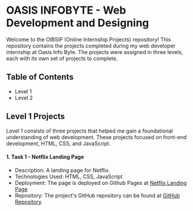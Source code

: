 # OASIS INFOBYTE - Web Development and Designing

Welcome to the OIBSIP (Online Internship Projects) repository! This repository contains the projects completed during my web developer internship at Oasis Info Byte. The projects were assigned in three levels, each with its own set of projects to complete.

## Table of Contents
- Level 1
- Level 2

## Level 1 Projects
Level 1 consists of three projects that helped me gain a foundational understanding of web development. These projects focused on front-end development, HTML, CSS, and JavaScript.
#### 1. Task 1 - Netflix Landing Page
   - Description: A landing page for Netflix.
   - Technologies Used: HTML, CSS, JavaScript
   - Deployment: The page is deployed on Github Pages at [Netflix Landing Page](https://k-pragna.github.io/Netflixlandingpage/NETFLIX%20LANDING%20PAGE/index.html)
   - Repository: The project's GitHub repository can be found at [GitHub Repository](https://github.com/K-Pragna/OIBSIP/tree/main/LEVEL%201/Task%201).
   
